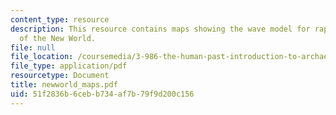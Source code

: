 ```yaml
---
content_type: resource
description: This resource contains maps showing the wave model for rapid peopling
  of the New World.
file: null
file_location: /coursemedia/3-986-the-human-past-introduction-to-archaeology-fall-2006/51f2836b6cebb734af7b79f9d200c156_newworld_maps.pdf
file_type: application/pdf
resourcetype: Document
title: newworld_maps.pdf
uid: 51f2836b-6ceb-b734-af7b-79f9d200c156
---
```


